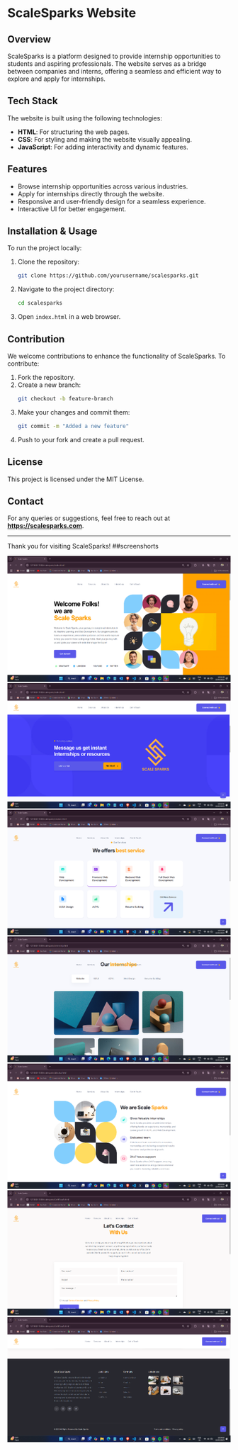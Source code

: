 # ScaleSparks Website

## Overview
ScaleSparks is a platform designed to provide internship opportunities to students and aspiring professionals. The website serves as a bridge between companies and interns, offering a seamless and efficient way to explore and apply for internships.

## Tech Stack
The website is built using the following technologies:
- **HTML**: For structuring the web pages.
- **CSS**: For styling and making the website visually appealing.
- **JavaScript**: For adding interactivity and dynamic features.

## Features
- Browse internship opportunities across various industries.
- Apply for internships directly through the website.
- Responsive and user-friendly design for a seamless experience.
- Interactive UI for better engagement.

## Installation & Usage
To run the project locally:
1. Clone the repository:
   ```bash
   git clone https://github.com/yourusername/scalesparks.git
   ```
2. Navigate to the project directory:
   ```bash
   cd scalesparks
   ```
3. Open `index.html` in a web browser.

## Contribution
We welcome contributions to enhance the functionality of ScaleSparks. To contribute:
1. Fork the repository.
2. Create a new branch:
   ```bash
   git checkout -b feature-branch
   ```
3. Make your changes and commit them:
   ```bash
   git commit -m "Added a new feature"
   ```
4. Push to your fork and create a pull request.

## License
This project is licensed under the MIT License.

## Contact
For any queries or suggestions, feel free to reach out at **https://scalesparks.com**.

---
Thank you for visiting ScaleSparks!
##screenshorts

![image alt](https://github.com/Gauravsinghh55/scalesparks-website/blob/9abe47d4c07ed72aee2b1e2c27ac6117c394e5b2/Screenshot%202025-03-11%20103242.png)
![image alt](https://github.com/Gauravsinghh55/scalesparks-website/blob/419538835c87e3d6d7d2afb80bb7b7c10ceb3a5b/Screenshot%202025-03-11%20103255.png)
![image alt](https://github.com/Gauravsinghh55/scalesparks-website/blob/ab6cf332ff1540290195330a02db3cace16faf15/Screenshot%202025-03-11%20103312.png)
![image alt](https://github.com/Gauravsinghh55/scalesparks-website/blob/b53e9cc2e5c70cccb221bd30c1df20b59d49a84c/Screenshot%202025-03-11%20103334.png)
![image alt](https://github.com/Gauravsinghh55/scalesparks-website/blob/354a3e06a4911aaa0afcaeb92d531894dfdbb251/Screenshot%202025-03-11%20103345.png)
![image alt](https://github.com/Gauravsinghh55/scalesparks-website/blob/2993adba980565656c1ed3e80de188d2475515a9/Screenshot%202025-03-11%20103357.png)
![image alt](https://github.com/Gauravsinghh55/scalesparks-website/blob/fdb5577c322e239479f0bfe4576e5a5ec18b1bd4/Screenshot%202025-03-11%20103405.png)
